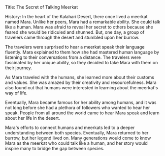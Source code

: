 Title: The Secret of Talking Meerkat

History: In the heart of the Kalahari Desert, there once lived a meerkat named Mara. Unlike her peers, Mara had a remarkable ability. She could talk like a human. Mara was afraid to reveal her secret to others because she feared she would be ridiculed and shunned. But, one day, a group of travelers came through the desert and stumbled upon her burrow.

The travelers were surprised to hear a meerkat speak their language fluently. Mara explained to them how she had mastered human language by listening to their conversations from a distance. The travelers were fascinated by her unique ability, so they decided to take Mara with them on their journey.

As Mara traveled with the humans, she learned more about their customs and values. She was amazed by their creativity and resourcefulness. Mara also found out that humans were interested in learning about the meerkat's way of life.

Eventually, Mara became famous for her ability among humans, and it was not long before she had a plethora of followers who wanted to hear her speak. People from all around the world came to hear Mara speak and learn about her life in the desert.

Mara's efforts to connect humans and meerkats led to a deeper understanding between both species. Eventually, Mara returned to her burrow, but her legend lived on. Many generations would come to know Mara as the meerkat who could talk like a human, and her story would inspire many to bridge the gap between species.